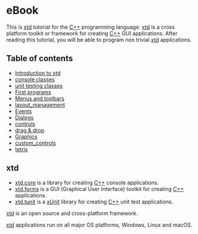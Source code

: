 # eBook

This is [xtd](https://github.com/gammasoft71/xtd) tutorial for the [C++](/docs/documentation/Portability/c%2B%2B) programming language. [xtd](https://github.com/gammasoft71/xtd) is a cross platform toolkit or framework for creating [C++](/docs/documentation/Portability/c%2B%2B) GUI applications. After reading this tutorial, you will be able to program non trivial [xtd](https://github.com/gammasoft71/xtd) applications.

## Table of contents

* [Introduction to xtd](/docs/documentation/eBook/introduction)
* [console classes](/docs/documentation/eBook/console_classes)
* [unit testing classes](/docs/documentation/eBook/unit_testing_classes)
* [First programs](/docs/documentation/eBook/first_programs)
* [Menus and toolbars](/docs/documentation/eBook/menus_and_toolbars)
* [layout_management](/docs/documentation/eBook/layout_management)
* [Events](/docs/documentation/eBook/events)
* [Dialogs](/docs/documentation/eBook/dialogs)
* [controls](/docs/documentation/eBook/controls)
* [drag & drop](/docs/documentation/eBook/drag_and_drop)
* [Graphics](/docs/documentation/eBook/graphics)
* [custom_controls](/docs/documentation/eBook/custom_controls)
* [tetris](/docs/documentation/eBook/tetris)

## xtd

* [xtd.core](https://github.com/gammasoft71/xtd) is a library for creating [C++](/docs/documentation/Portability/c%2B%2B) console applications.
* [xtd.forms](https://github.com/gammasoft71/xtd) is a GUI (Graphical User Interface) toolkit for creating [C++](/docs/documentation/Portability/c%2B%2B) applications.
* [xtd.tunit](https://github.com/gammasoft71/xtd) is a  [xUnit](https://en.wikipedia.org/wiki/XUnit) library for creating [C++](/docs/documentation/Portability/c%2B%2B) unit test applications.

[xtd](https://github.com/gammasoft71/xtd) is an open source and cross-platform framework.

[xtd](https://github.com/gammasoft71/xtd) applications run on all major OS platforms, Windows, Linux and macOS.
